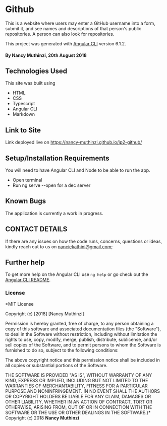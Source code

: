# Github
This is a website where users may enter a GitHub username into a form, submit it, and see names and descriptions of that person's public repositories. A person can also look for repositories.

This project was generated with [Angular CLI](https://github.com/angular/angular-cli) version 6.1.2.

#### By Nancy Muthinzi, 20th August 2018

## Technologies Used

This site was built using

* HTML
* CSS
* Typescript
* Angular CLI
* Markdown

## Link to Site

Link deployed live on https://nancy-muthinzi.github.io/ip2-github/

## Setup/Installation Requirements
You will need to have Angular CLI and Node to be able to run the app.
- Open terminal
- Run ng serve --open for a dec server

## Known Bugs

The application is currently a work in progress.

## CONTACT DETAILS

If there are any issues on how the code runs, concerns, questions or ideas, kindly reach out to us on nanciekathini@gmail.com;

## Further help

To get more help on the Angular CLI use `ng help` or go check out the [Angular CLI README](https://github.com/angular/angular-cli/blob/master/README.md).

### License
*MIT License

Copyright (c) [2018] [Nancy Muthinzi]

Permission is hereby granted, free of charge, to any person obtaining a copy
of this software and associated documentation files (the "Software"), to deal
in the Software without restriction, including without limitation the rights
to use, copy, modify, merge, publish, distribute, sublicense, and/or sell
copies of the Software, and to permit persons to whom the Software is
furnished to do so, subject to the following conditions:

The above copyright notice and this permission notice shall be included in all
copies or substantial portions of the Software.

THE SOFTWARE IS PROVIDED "AS IS", WITHOUT WARRANTY OF ANY KIND, EXPRESS OR
IMPLIED, INCLUDING BUT NOT LIMITED TO THE WARRANTIES OF MERCHANTABILITY,
FITNESS FOR A PARTICULAR PURPOSE AND NONINFRINGEMENT. IN NO EVENT SHALL THE
AUTHORS OR COPYRIGHT HOLDERS BE LIABLE FOR ANY CLAIM, DAMAGES OR OTHER
LIABILITY, WHETHER IN AN ACTION OF CONTRACT, TORT OR OTHERWISE, ARISING FROM,
OUT OF OR IN CONNECTION WITH THE SOFTWARE OR THE USE OR OTHER DEALINGS IN THE
SOFTWARE.}*
Copyright (c) 2018 **Nancy Muthinzi**
